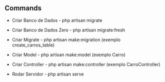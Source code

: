## Commands

- Criar Banco de Dados - php artisan migrate
- Criar Banco de Dados Zero - php artisan migrate:fresh

- Criar Migrate - php artisan make:migration <name> (exemplo create_carros_table)
- Criar Model - php artisan make:model <name> (exemplo Carro)
- Criar Controller - php artisan make:controller <name> (exemplo CarroController)

- Rodar Servidor - php artisan serve